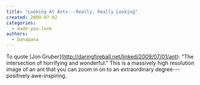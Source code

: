 ```yaml
---
title: "Looking At Ants---Really, Really Looking"
created: 2009-07-02
categories: 
  - made-you-look
authors: 
  - banapana
---
```


To quote \[Jon Gruber\](http://daringfireball.net/linked/2009/07/01/ant): "The intersection of horrifying and wonderful." This is a massively high resolution image of an ant that you can zoom in on to an extraordinary degree---positively awe-inspiring.
